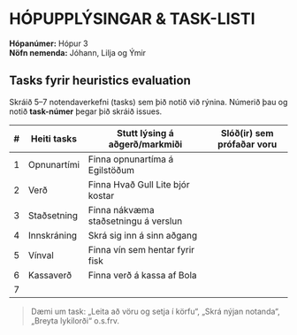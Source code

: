# HÓPUPPLÝSINGAR & TASK-LISTI

**Hópanúmer:** Hópur 3  
**Nöfn nemenda:** Jóhann, Lilja og Ýmir

## Tasks fyrir heuristics evaluation
Skráið 5–7 notendaverkefni (tasks) sem þið notið við rýnina. Númerið þau og notið **task-númer** þegar þið skráið issues.

| # | Heiti tasks |   Stutt lýsing á aðgerð/markmiði   | Slóð(ir) sem prófaðar voru  |
|---|-------------|------------------------------------|-----------------------------|
| 1 | Opnunartími | Finna opnunartíma á Egilstöðum     |                             |
| 2 | Verð        |Finna Hvað Gull Lite bjór kostar    |                             |
| 3 | Staðsetning |Finna nákvæma staðsetningu á verslun|                             |
| 4 | Innskráning |Skrá sig inn á sinn aðgang          |                             |
| 5 | Vínval      |Finna vín sem hentar fyrir fisk     |                             |
| 6 | Kassaverð   |Finna verð á kassa af Bola          |                             |
| 7 |             |                                    |                             |

> Dæmi um task: „Leita að vöru og setja í körfu“, „Skrá nýjan notanda“, „Breyta lykilorði“ o.s.frv.
